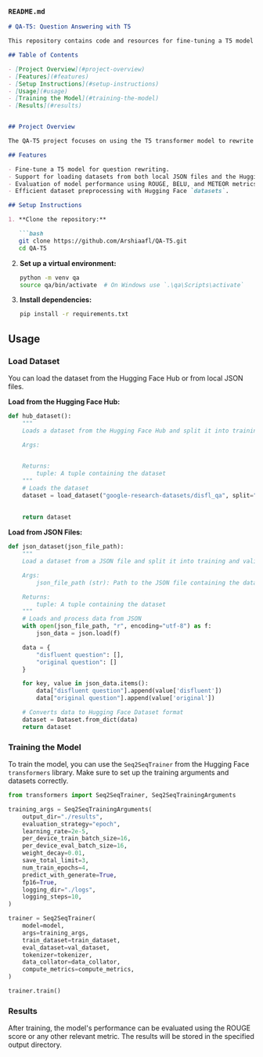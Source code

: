 ### `README.md`

```markdown
# QA-T5: Question Answering with T5

This repository contains code and resources for fine-tuning a T5 model for the task of question rewriting on the Disfluent QA dataset.

## Table of Contents

- [Project Overview](#project-overview)
- [Features](#features)
- [Setup Instructions](#setup-instructions)
- [Usage](#usage)
- [Training the Model](#training-the-model)
- [Results](#results)


## Project Overview

The QA-T5 project focuses on using the T5 transformer model to rewrite disfluent questions into fluent questions. This can be particularly useful in improving the quality of user-generated questions in various NLP applications.

## Features

- Fine-tune a T5 model for question rewriting.
- Support for loading datasets from both local JSON files and the Hugging Face Hub.
- Evaluation of model performance using ROUGE, BELU, and METEOR metrics.
- Efficient dataset preprocessing with Hugging Face `datasets`.

## Setup Instructions

1. **Clone the repository:**

   ```bash
   git clone https://github.com/Arshiaafl/QA-T5.git
   cd QA-T5
   ```

2. **Set up a virtual environment:**

   ```bash
   python -m venv qa
   source qa/bin/activate  # On Windows use `.\qa\Scripts\activate`
   ```

3. **Install dependencies:**

   ```bash
   pip install -r requirements.txt
   ```


## Usage

### Load Dataset

You can load the dataset from the Hugging Face Hub or from local JSON files.

**Load from the Hugging Face Hub:**

```python
def hub_dataset():
    """
    Loads a dataset from the Hugging Face Hub and split it into training and validation sets.

    Args:
        

    Returns:
        tuple: A tuple containing the dataset
    """
    # Loads the dataset
    dataset = load_dataset("google-research-datasets/disfl_qa", split="validation")
    
    
    return dataset
```

**Load from JSON Files:**

```python
def json_dataset(json_file_path):
    """
    Load a dataset from a JSON file and split it into training and validation sets.

    Args:
        json_file_path (str): Path to the JSON file containing the dataset.

    Returns:
        tuple: A tuple containing the dataset
    """
    # Loads and process data from JSON
    with open(json_file_path, "r", encoding="utf-8") as f:
        json_data = json.load(f)

    data = {
        "disfluent question": [],
        "original question": []
    }

    for key, value in json_data.items():
        data["disfluent question"].append(value['disfluent'])
        data["original question"].append(value['original'])

    # Converts data to Hugging Face Dataset format
    dataset = Dataset.from_dict(data)
    return dataset
```

### Training the Model

To train the model, you can use the `Seq2SeqTrainer` from the Hugging Face `transformers` library. Make sure to set up the training arguments and datasets correctly.

```python
from transformers import Seq2SeqTrainer, Seq2SeqTrainingArguments

training_args = Seq2SeqTrainingArguments(
    output_dir="./results",
    evaluation_strategy="epoch",
    learning_rate=2e-5,
    per_device_train_batch_size=16,
    per_device_eval_batch_size=16,
    weight_decay=0.01,
    save_total_limit=3,
    num_train_epochs=4,
    predict_with_generate=True,
    fp16=True,
    logging_dir="./logs",
    logging_steps=10,
)

trainer = Seq2SeqTrainer(
    model=model,
    args=training_args,
    train_dataset=train_dataset,
    eval_dataset=val_dataset,
    tokenizer=tokenizer,
    data_collator=data_collator,
    compute_metrics=compute_metrics,
)

trainer.train()
```

### Results

After training, the model's performance can be evaluated using the ROUGE score or any other relevant metric. The results will be stored in the specified output directory.


